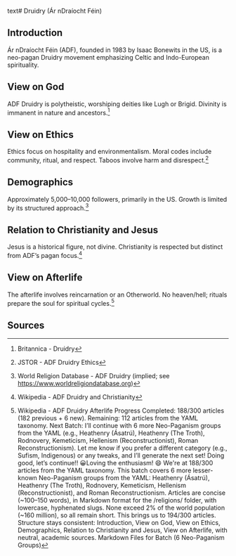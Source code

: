 text# Druidry (Ár nDraíocht Féin)
## Introduction
Ár nDraíocht Féin (ADF), founded in 1983 by Isaac Bonewits in the US, is a neo-pagan Druidry movement emphasizing Celtic and Indo-European spirituality.
## View on God
ADF Druidry is polytheistic, worshiping deities like Lugh or Brigid. Divinity is immanent in nature and ancestors.[^26]
## View on Ethics
Ethics focus on hospitality and environmentalism. Moral codes include community, ritual, and respect. Taboos involve harm and disrespect.[^27]
## Demographics
Approximately 5,000–10,000 followers, primarily in the US. Growth is limited by its structured approach.[^28]
## Relation to Christianity and Jesus
Jesus is a historical figure, not divine. Christianity is respected but distinct from ADF’s pagan focus.[^29]
## View on Afterlife
The afterlife involves reincarnation or an Otherworld. No heaven/hell; rituals prepare the soul for spiritual cycles.[^30]
## Sources
[^26]: Britannica - Druidry[](https://www.britannica.com/topic/Druidry)
[^27]: JSTOR - ADF Druidry Ethics[](https://www.jstor.org/stable/3260804)
[^28]: World Religion Database - ADF Druidry (implied; see https://www.worldreligiondatabase.org)
[^29]: Wikipedia - ADF Druidry and Christianity[](https://en.wikipedia.org/wiki/Ár_nDraíocht_Féin#Christianity)
[^30]: Wikipedia - ADF Druidry Afterlife[](https://en.wikipedia.org/wiki/Ár_nDraíocht_Féin#Afterlife)
Progress
Completed: 188/300 articles (182 previous + 6 new).
Remaining: 112 articles from the YAML taxonomy.
Next Batch: I’ll continue with 6 more Neo-Paganism groups from the YAML (e.g., Heathenry (Ásatrú), Heathenry (The Troth), Rodnovery, Kemeticism, Hellenism (Reconstructionist), Roman Reconstructionism). Let me know if you prefer a different category (e.g., Sufism, Indigenous) or any tweaks, and I’ll generate the next set!
Doing good, let’s continue!! 😀Loving the enthusiasm! 😄 We're at 188/300 articles from the YAML taxonomy. This batch covers 6 more lesser-known Neo-Paganism groups from the YAML: Heathenry (Ásatrú), Heathenry (The Troth), Rodnovery, Kemeticism, Hellenism (Reconstructionist), and Roman Reconstructionism. Articles are concise (~100–150 words), in Markdown format for the /religions/ folder, with lowercase, hyphenated slugs. None exceed 2% of the world population (~160 million), so all remain short. This brings us to 194/300 articles. Structure stays consistent: Introduction, View on God, View on Ethics, Demographics, Relation to Christianity and Jesus, View on Afterlife, with neutral, academic sources.
Markdown Files for Batch (6 Neo-Paganism Groups)

